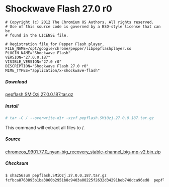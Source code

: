 Shockwave Flash 27.0 r0
=======================

``` pepper-flash.info
# Copyright (c) 2012 The Chromium OS Authors. All rights reserved.
# Use of this source code is governed by a BSD-style license that can be
# found in the LICENSE file.

# Registration file for Pepper Flash player.
FILE_NAME=/opt/google/chrome/pepper/libpepflashplayer.so
PLUGIN_NAME="Shockwave Flash"
VERSION="27.0.0.187"
VISIBLE_VERSION="27.0 r0"
DESCRIPTION="Shockwave Flash 27.0 r0"
MIME_TYPES="application/x-shockwave-flash"
```

##### Download
[pepflash.SMiOzj.27.0.0.187.tar.gz](pepflash.SMiOzj.27.0.0.187.tar.gz)

##### Install
``` sh
# tar -C / --overwrite-dir -xzvf pepflash.SMiOzj.27.0.0.187.tar.gz
```

This command will extract all files to /.

##### Source
[chromeos_9901.77.0_nyan-big_recovery_stable-channel_big-mp-v2.bin.zip](https://dl.google.com/dl/edgedl/chromeos/recovery/chromeos_9901.77.0_nyan-big_recovery_stable-channel_big-mp-v2.bin.zip)

##### Checksum
``` sh
$ sha256sum pepflash.SMiOzj.27.0.0.187.tar.gz
fcfbca8763895b1ba3860b2951b8c9403a00225f2632d34291beb748dca96ed8  pepflash.SMiOzj.27.0.0.187.tar.gz
```
